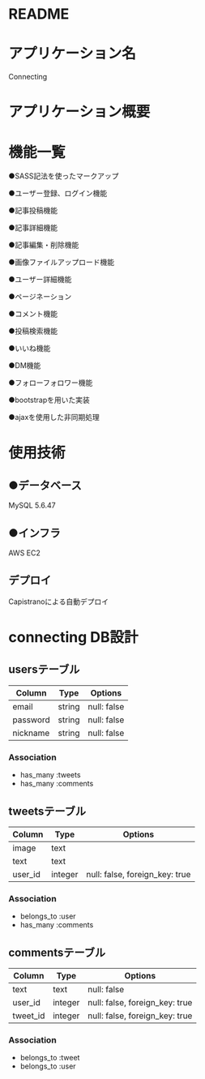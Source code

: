 # README

# アプリケーション名
Connecting

# アプリケーション概要


# 機能一覧
●SASS記法を使ったマークアップ

●ユーザー登録、ログイン機能

●記事投稿機能

●記事詳細機能

●記事編集・削除機能

●画像ファイルアップロード機能

●ユーザー詳細機能

●ページネーション

●コメント機能

●投稿検索機能

●いいね機能

●DM機能

●フォローフォロワー機能

●bootstrapを用いた実装

●ajaxを使用した非同期処理


# 使用技術
## ●データベース
MySQL 5.6.47

## ●インフラ
AWS EC2


## デプロイ
Capistranoによる自動デプロイ


# connecting DB設計
## usersテーブル
|Column|Type|Options|
|------|----|-------|
|email|string|null: false|
|password|string|null: false|
|nickname|string|null: false|
### Association
- has_many :tweets
- has_many :comments

## tweetsテーブル
|Column|Type|Options|
|------|----|-------|
|image|text||
|text|text||
|user_id|integer|null: false, foreign_key: true|
### Association
- belongs_to :user
- has_many :comments

## commentsテーブル
|Column|Type|Options|
|------|----|-------|
|text|text|null: false|
|user_id|integer|null: false, foreign_key: true|
|tweet_id|integer|null: false, foreign_key: true|
### Association
- belongs_to :tweet
- belongs_to :user
